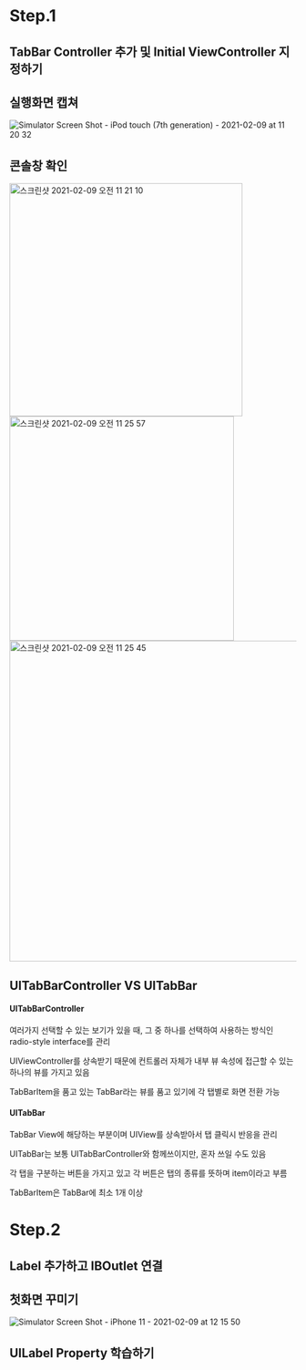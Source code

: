# Step.1

## TabBar Controller 추가 및 Initial ViewController 지정하기

## 실행화면 캡쳐

![Simulator Screen Shot - iPod touch (7th generation) - 2021-02-09 at 11 20 32](https://user-images.githubusercontent.com/74946802/107307012-45fb4d00-6ac9-11eb-8bd2-72e3289ad6a4.png)

## 콘솔창 확인
<img width="409" alt="스크린샷 2021-02-09 오전 11 21 10" src="https://user-images.githubusercontent.com/74946802/107307127-76db8200-6ac9-11eb-991e-574128be5440.png">
<img width="394" alt="스크린샷 2021-02-09 오전 11 25 57" src="https://user-images.githubusercontent.com/74946802/107307221-9ffc1280-6ac9-11eb-8276-f397672dba7c.png">
<img width="563" alt="스크린샷 2021-02-09 오전 11 25 45" src="https://user-images.githubusercontent.com/74946802/107307254-ae4a2e80-6ac9-11eb-94c5-bb3025a6cff8.png">

## UITabBarController VS UITabBar

#### UITabBarController

여러가지 선택할 수 있는 보기가 있을 때, 그 중 하나를 선택하여 사용하는 방식인 radio-style interface를 관리

UIViewController를 상속받기 때문에 컨트롤러 자체가 내부 뷰 속성에 접근할 수 있는 하나의 뷰를 가지고 있음

TabBarItem을 품고 있는 TabBar라는 뷰를 품고 있기에 각 탭별로 화면 전환 가능


#### UITabBar

TabBar View에 해당하는 부분이며 UIView를 상속받아서 탭 클릭시 반응을 관리

UITabBar는 보통 UITabBarController와 함께쓰이지만, 혼자 쓰일 수도 있음

각 탭을 구분하는 버튼을 가지고 있고 각 버튼은 탭의 종류를 뜻하며 item이라고 부름

TabBarItem은 TabBar에 최소 1개 이상

# Step.2

## Label 추가하고 IBOutlet 연결

## 첫화면 꾸미기

![Simulator Screen Shot - iPhone 11 - 2021-02-09 at 12 15 50](https://user-images.githubusercontent.com/74946802/107310900-b0fc5200-6ad0-11eb-9402-1761303ded14.png)

## UILabel Property 학습하기
